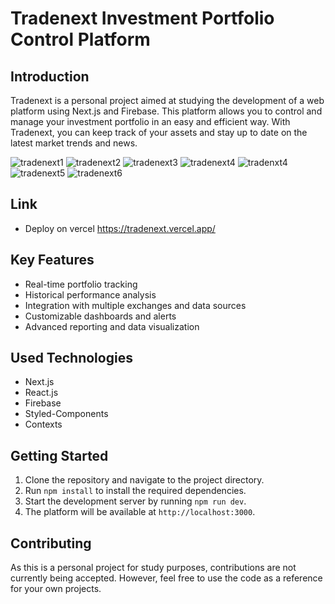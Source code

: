 # Tradenext Investment Portfolio Control Platform

## Introduction
Tradenext is a personal project aimed at studying the development of a web platform using Next.js and Firebase. This platform allows you to control and manage your investment portfolio in an easy and efficient way. With Tradenext, you can keep track of your assets and stay up to date on the latest market trends and news.


![tradenext1](https://user-images.githubusercontent.com/26968863/217077361-3f3bfcde-be0d-421f-8d3c-235206f6c348.PNG)
![tradenext2](https://user-images.githubusercontent.com/26968863/217077382-841a8494-aa38-4c12-86c3-f333fcc7a696.PNG)
![tradenext3](https://user-images.githubusercontent.com/26968863/217077394-b35acd9f-b8c3-436d-b09e-055ffe79c23c.PNG)
![tradenext4](https://user-images.githubusercontent.com/26968863/217077399-5dd39524-5865-48a2-b506-194b9ac91897.PNG)
![tradenxt4](https://user-images.githubusercontent.com/26968863/217077407-9db648fb-add4-4845-a26c-661084bc8cfc.PNG)
![tradenext5](https://user-images.githubusercontent.com/26968863/217077418-d3f8de92-d08e-4d5c-b2fb-2aecc8bd5979.PNG)
![tradenext6](https://user-images.githubusercontent.com/26968863/217077425-0f2abf2c-0bce-4c9d-8e46-da94e1273163.PNG)

## Link
- Deploy on vercel https://tradenext.vercel.app/


## Key Features
- Real-time portfolio tracking
- Historical performance analysis
- Integration with multiple exchanges and data sources
- Customizable dashboards and alerts
- Advanced reporting and data visualization

## Used Technologies
- Next.js
- React.js
- Firebase
- Styled-Components
- Contexts

## Getting Started
1. Clone the repository and navigate to the project directory.
2. Run `npm install` to install the required dependencies.
3. Start the development server by running `npm run dev`.
4. The platform will be available at `http://localhost:3000`.

## Contributing
As this is a personal project for study purposes, contributions are not currently being accepted. However, feel free to use the code as a reference for your own projects.
